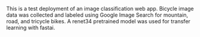 This is a test deployment of an image classification web app. Bicycle image data was collected and labeled using Google Image Search for mountain, road, and tricycle bikes. A renet34 pretrained model was used for transfer learning with fastai.
